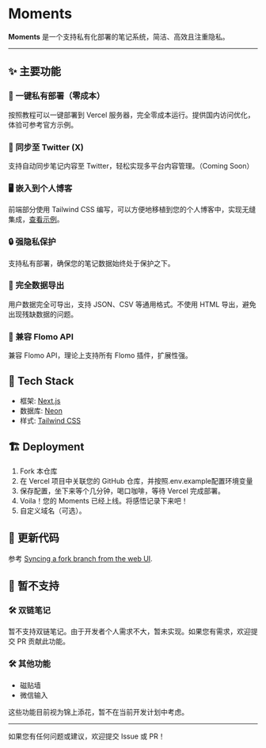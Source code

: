 # Moments

**Moments** 是一个支持私有化部署的笔记系统，简洁、高效且注重隐私。

---

## ✨ 主要功能

### 🚀 一键私有部署（零成本）

按照教程可以一键部署到 Vercel 服务器，完全零成本运行。提供国内访问优化，体验可参考官方示例。

### 🔄 同步至 Twitter (X)

支持自动同步笔记内容至 Twitter，轻松实现多平台内容管理。（Coming Soon）

### 🖥️ 嵌入到个人博客

前端部分使用 Tailwind CSS 编写，可以方便地移植到您的个人博客中，实现无缝集成，[查看示例](https://augusts.me/)。

### 🔒 强隐私保护

支持私有部署，确保您的笔记数据始终处于保护之下。

### 📂 完全数据导出

用户数据完全可导出，支持 JSON、CSV 等通用格式。不使用 HTML 导出，避免出现残缺数据的问题。

### 🧩 兼容 Flomo API

兼容 Flomo API，理论上支持所有 Flomo 插件，扩展性强。


## 🧱 Tech Stack

- 框架: [Next.js](https://nextjs.org/)
- 数据库: [Neon](https://neon.tech/)
- 样式: [Tailwind CSS](https://tailwindcss.com/)

## 🏗️ Deployment

1. Fork 本仓库
2. 在 Vercel 项目中关联您的 GitHub 仓库，并按照.env.example配置环境变量
3. 保存配置，坐下来等个几分钟，喝口咖啡，等待 Vercel 完成部署。
4. Voila！您的 Moments 已经上线。将感悟记录下来吧！
5. 自定义域名（可选）。

## 🔗 更新代码

参考 [Syncing a fork branch from the web UI](https://docs.github.com/pull-requests/collaborating-with-pull-requests/working-with-forks/syncing-a-fork#syncing-a-fork-branch-from-the-web-ui).

## 🚧 暂不支持

### 🛠️ 双链笔记

暂不支持双链笔记。由于开发者个人需求不大，暂未实现。如果您有需求，欢迎提交 PR 贡献此功能。

### 🛠️ 其他功能

- 磁贴墙
- 微信输入

这些功能目前视为锦上添花，暂不在当前开发计划中考虑。


---

如果您有任何问题或建议，欢迎提交 Issue 或 PR！